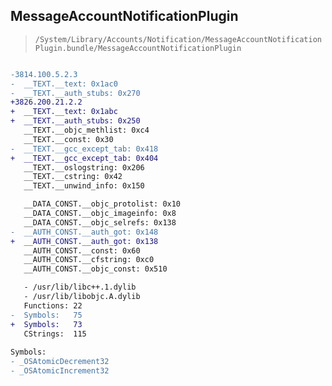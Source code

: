 ## MessageAccountNotificationPlugin

> `/System/Library/Accounts/Notification/MessageAccountNotificationPlugin.bundle/MessageAccountNotificationPlugin`

```diff

-3814.100.5.2.3
-  __TEXT.__text: 0x1ac0
-  __TEXT.__auth_stubs: 0x270
+3826.200.21.2.2
+  __TEXT.__text: 0x1abc
+  __TEXT.__auth_stubs: 0x250
   __TEXT.__objc_methlist: 0xc4
   __TEXT.__const: 0x30
-  __TEXT.__gcc_except_tab: 0x418
+  __TEXT.__gcc_except_tab: 0x404
   __TEXT.__oslogstring: 0x206
   __TEXT.__cstring: 0x42
   __TEXT.__unwind_info: 0x150

   __DATA_CONST.__objc_protolist: 0x10
   __DATA_CONST.__objc_imageinfo: 0x8
   __DATA_CONST.__objc_selrefs: 0x138
-  __AUTH_CONST.__auth_got: 0x148
+  __AUTH_CONST.__auth_got: 0x138
   __AUTH_CONST.__const: 0x60
   __AUTH_CONST.__cfstring: 0xc0
   __AUTH_CONST.__objc_const: 0x510

   - /usr/lib/libc++.1.dylib
   - /usr/lib/libobjc.A.dylib
   Functions: 22
-  Symbols:   75
+  Symbols:   73
   CStrings:  115
 
Symbols:
- _OSAtomicDecrement32
- _OSAtomicIncrement32

```
